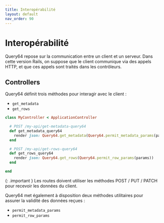```yaml
---
title: Interopérabilité
layout: default
nav_order: 90
---
```

# Interopérabilité

Query64 repose sur la communication entre un client et un serveur.
Dans cette version Rails, on suppose que le client communique via des appels HTTP,
et que ces appels sont traités dans les contrôleurs.

## Controllers

Query64 définit trois méthodes pour interagir avec le client : 
- `get_metadata`
- `get_rows`

```ruby
class MyController < ApplicationController

  # POST /my-api/get-metadata-query64
  def get_metadata_query64
    render json: Query64.get_metadata(Query64.permit_metadata_params(params))
  end

  # POST /my-api/get-rows-query64
  def get_rows_query64
    render json: Query64.get_rows(Query64.permit_row_params(params))
  end

end
```

{: .important }
Les routes doivent utiliser les méthodes POST / PUT / PATCH pour recevoir les données du client.

Query64 met également à disposition deux méthodes utilitaires pour assurer la validité
des données reçues :
- `permit_metadata_params`
- `permit_row_params`
